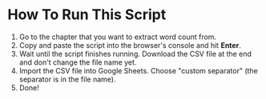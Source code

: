 # How To Run This Script

1. Go to the chapter that you want to extract word count from.
2. Copy and paste the script into the browser's console and hit **Enter**.
3. Wait until the script finishes running. Download the CSV file at the end and don't change the file name yet.
4. Import the CSV file into Google Sheets. Choose "custom separator" (the separator is in the file name).
5. Done!

